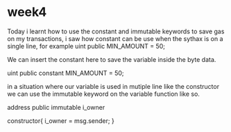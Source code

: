 # week4
Today i learnt how to use the constant and immutable keywords to save gas on my transactions, i saw how constant can be use when the sythax is on a single line, for example uint public MIN_AMOUNT = 50;

We can insert the constant here to save the variable inside the byte data.

uint public constant MIN_AMOUNT = 50;

in a situation where our variable is used in mutiple line like the constructor we can use the immutable keyword on the variable function like so.

address public immutable i_owner 

constructor{
  i_owner = msg.sender;
}
